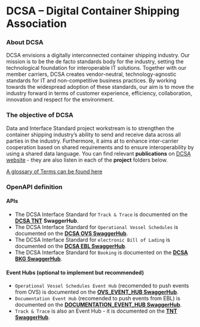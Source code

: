# DCSA – Digital Container Shipping Association

### About DCSA
DCSA envisions a digitally interconnected container shipping industry. Our mission is to be the de facto standards body for the industry, setting the technological foundation for interoperable IT solutions. Together with our member carriers, DCSA creates vendor-neutral, technology-agnostic standards for IT and non-competitive business practices. By working towards the widespread adoption of these standards, our aim is to move the industry forward in terms of customer experience, efficiency, collaboration, innovation and respect for the environment.
### The objective of DCSA
Data and Interface Standard project workstream is to strengthen the container shipping industry’s ability to send and receive data across all parties in the industry. Furthermore, it aims at to enhance inter-carrier cooperation based on shared requirements and to ensure interoperability by using a shared data language. You can find relevant **publications** on [DCSA website](https://dcsa.org/) - they are also listen in each of the **project** folders below.

[A glossary of Terms can be found here](https://knowledge.dcsa.org/s/glossary)

### OpenAPI definition

#### APIs
- The DCSA Interface Standard for `Track & Trace` is documented on the [**DCSA TNT**](https://app.swaggerhub.com/apis/dcsaorg/DCSA_TNT) **SwaggerHub**.
- The DCSA Interface Standard for `Operational Vessel Schedules` is documented on the [**DCSA OVS SwaggerHub**](https://app.swaggerhub.com/apis/dcsaorg/DCSA_OVS).
- The DCSA Interface Standard for `electronic Bill of Lading` is documented on the [**DCSA EBL SwaggerHub**](https://app.swaggerhub.com/apis/dcsaorg/DCSA_EBL).
- The DCSA Interface Standard for `Booking` is documented on the [**DCSA BKG SwaggerHub**](https://app.swaggerhub.com/apis/dcsaorg/DCSA_BKG).

#### Event Hubs (optional to implement but recommended)
- `Operational Vessel Schedules Event Hub` (recomended to push events from OVS) is documented on the [**OVS_EVENT_HUB SwaggerHub**](https://app.swaggerhub.com/apis/dcsaorg/OVS_EVENT_HUB).
- `Documentation Event Hub` (recomended to push events from EBL) is documented on the [**DOCUMENTATION_EVENT_HUB SwaggerHub**](https://app.swaggerhub.com/apis/dcsaorg/DOCUMENTATION_EVENT_HUB).
- `Track & Trace` is also an Event Hub - it is documented on the [**TNT SwaggerHub**](https://app.swaggerhub.com/apis/dcsaorg/DCSA_TNT).
